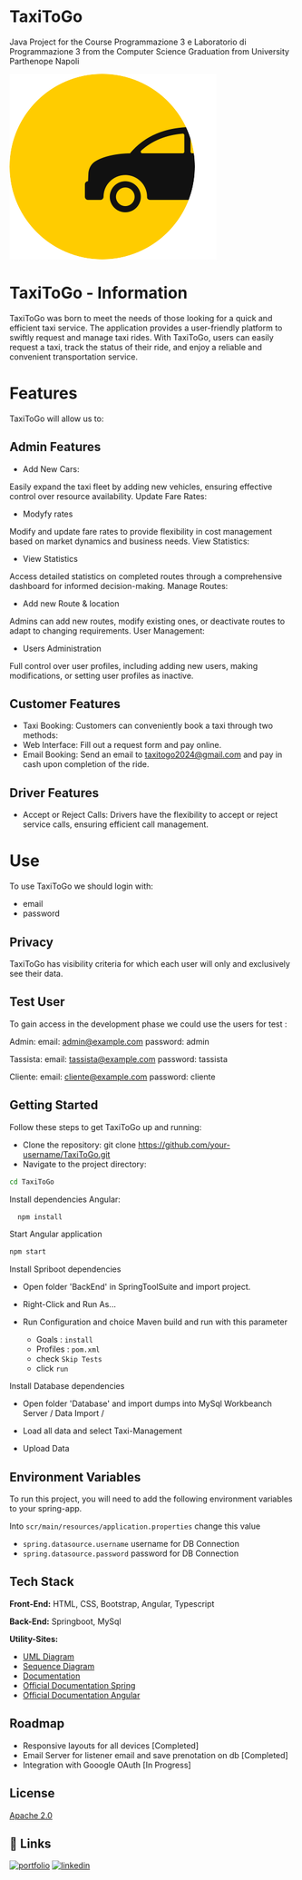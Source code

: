 
# TaxiToGo

Java Project for the Course Programmazione 3 e Laboratorio di Programmazione 3 from the Computer Science Graduation from University Parthenope Napoli


![Logo](https://github.com/Emanuele-Chiummo/Taxi-Project/blob/main/Front-End/my-app/src/assets/logo.png)

# TaxiToGo - Information 

TaxiToGo was born to meet the needs of those looking for a quick and efficient taxi service. The application provides a user-friendly platform to swiftly request and manage taxi rides. With TaxiToGo, users can easily request a taxi, track the status of their ride, and enjoy a reliable and convenient transportation service.


# Features

TaxiToGo will allow us to: 

## Admin Features
- Add New Cars:

Easily expand the taxi fleet by adding new vehicles, ensuring effective control over resource availability.
Update Fare Rates:

- Modyfy rates

Modify and update fare rates to provide flexibility in cost management based on market dynamics and business needs.
View Statistics:

- View Statistics

Access detailed statistics on completed routes through a comprehensive dashboard for informed decision-making.
Manage Routes:

- Add new Route & location

Admins can add new routes, modify existing ones, or deactivate routes to adapt to changing requirements.
User Management:

- Users Administration

Full control over user profiles, including adding new users, making modifications, or setting user profiles as inactive.


## Customer Features


- Taxi Booking:
Customers can conveniently book a taxi through two methods:
 - Web Interface: Fill out a request form and pay online.
 - Email Booking: Send an email to taxitogo2024@gmail.com and pay in cash upon completion of the ride.


## Driver Features

- Accept or Reject Calls:
  Drivers have the flexibility to accept or reject service calls, ensuring efficient call management.


# Use

To use TaxiToGo we should login with: 
- email
- password



## Privacy

TaxiToGo has visibility criteria for which each user will only and exclusively see their data.


## Test User

To gain access in the development phase we could use the users for test :

Admin: 
email: admin@example.com
password: admin

Tassista: 
email: tassista@example.com
password: tassista

Cliente: 
email: cliente@example.com
password: cliente

## Getting Started


Follow these steps to get TaxiToGo up and running:

- Clone the repository: git clone https://github.com/your-username/TaxiToGo.git
- Navigate to the project directory: 

```bash
cd TaxiToGo
```
Install dependencies Angular:

```bash
  npm install
```

Start Angular application

```bash
npm start
```

Install Spriboot dependencies

- Open folder 'BackEnd' in SpringToolSuite and import project. 
- Right-Click and Run As...
- Run Configuration and choice Maven build and run with this parameter

    - Goals : `install`
    - Profiles : `pom.xml`
    - check `Skip Tests`
    - click `run`

Install Database dependencies

- Open folder 'Database' and import dumps into MySql Workbeanch Server / Data Import /

- Load all data and select Taxi-Management

- Upload Data 


## Environment Variables

To run this project, you will need to add the following environment variables to your spring-app.

Into `scr/main/resources/application.properties` change this value

- `spring.datasource.username` username for DB Connection
- `spring.datasource.password` password for DB Connection


## Tech Stack

**Front-End:** HTML, CSS, Bootstrap, Angular, Typescript

**Back-End:** Springboot, MySql

**Utility-Sites:**
- [UML Diagram](https://www.planttext.com/)
- [Sequence Diagram](https://sequencediagram.org/)
- [Documentation](https://www.overleaf.com/)
- [Official Documentation Spring](https://spring.io/)
- [Official Documentation Angular](https://angular.io/)

## Roadmap

- Responsive layouts for all devices [Completed]
- Email Server for listener email and save prenotation on db [Completed]
- Integration with Gooogle OAuth [In Progress]


## License

[Apache 2.0](https://www.apache.org/licenses/LICENSE-2.0)

## 🔗 Links
[![portfolio](https://img.shields.io/badge/my_portfolio-000?style=for-the-badge&logo=ko-fi&logoColor=white)](https://www.emanuelechiummo.it/)
[![linkedin](https://img.shields.io/badge/linkedin-0A66C2?style=for-the-badge&logo=linkedin&logoColor=white)](https://www.linkedin.com/in/emanuele-chiummo-8327a4233/)

